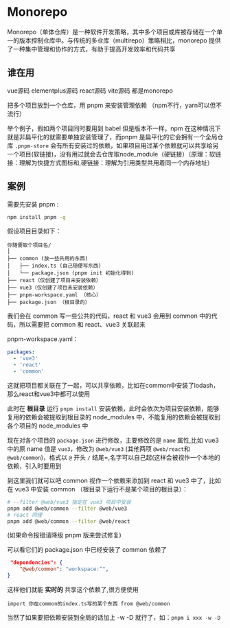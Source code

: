 # Monorepo

Monorepo（单体仓库）是一种软件开发策略，其中多个项目或库被存储在一个单一的版本控制仓库中。与传统的多仓库（multirepo）策略相比，monorepo 提供了一种集中管理和协作的方式，有助于提高开发效率和代码共享

## 谁在用

vue源码 elementplus源码 react源码 vite源码 都是monorepo

把多个项目放到一个仓库，用 pnpm 来安装管理依赖 （npm不行，yarn可以但不流行）


举个例子，假如两个项目同时要用到 babel 但是版本不一样，npm 在这种情况下就是非扁平化的就需要单独安装管理了，而pnpm 是扁平化的它会拥有一个全局仓库 `.pnpm-store` 会有所有安装过的依赖，如果项目用过某个依赖就可以共享给另一个项目(软链接)，没有用过就会去仓库取node_module（硬链接）（原理：软链接：理解为快捷方式图标和,硬链接：理解为引用类型共用着同一个内存地址）

## 案例

需要先安装 pnpm :
```sh
npm install pnpm -g
```

假设项目目录如下：

```
你随便取个项目名/
│
├── common (放一些共用的东西)
│   ├── index.ts (自己随便写东西)
│   └── package.json (pnpm init 初始化得到)
├── react（仅创建了项目未安装依赖）
├── vue3（仅创建了项目未安装依赖）
├── pnpm-workspace.yaml （核心）
├── package.json （根目录的）
```

我们会在 common 写一些公共的代码，react 和 vue3 会用到 common 中的代码，所以需要把 common 和 react、vue3 关联起来

pnpm-workspace.yaml：
```yaml
packages:
  - 'vue3'
  - 'react'
  - 'common'
```

这就把项目都关联在了一起，可以共享依赖，比如在common中安装了lodash，那么react和vue3中都可以使用

此时在 **根目录** 运行 `pnpm install` 安装依赖，此时会依次为项目安装依赖，能够复用的依赖会被提取到根目录的 node_modules 中，不能复用的依赖会被提取到各个项目的 node_modules 中

现在对各个项目的 `package.json` 进行修改，主要修改的是 `name` 属性,比如 vue3 中的原 name 值是 `vue3`，修改为 `@web/vue3` (其他两项 `@web/react`和 `@web/common`)，格式以 `@` 开头 `/` 结尾=,名字可以自己起(这样会被视作一个本地的依赖，引入时要用到

到这里我们就可以吧 common 视作一个依赖来添加到 react 和 vue3 中了，比如在 vue3 中安装 common （根目录下运行不是某个项目的根目录）：
```sh
# --filter @web/vue3 指定在 vue3 项目中安装
pnpm add @web/common --filter @web/vue3
# react 同理
pnpm add @web/common --filter @web/react
```
(如果命令报错请降级 pnpm 版来尝试修复)

可以看它们的 package.json 中已经安装了 common 依赖了
```json
 "dependencies": {
    "@web/common": "workspace:^",
}
```

这样他们就能 **实时的** 共享这个依赖了,很方便使用

`import 你在common的index.ts写的某个东西 from @web/common`

当然了如果要把依赖安装到全局的话加上 -w -D 就行了，如：`pnpm i xxx -w -D`